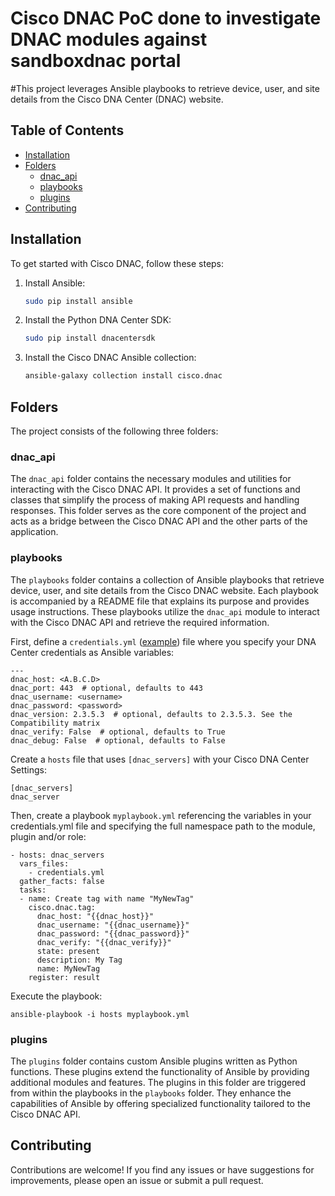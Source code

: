 # Cisco DNAC PoC done to investigate DNAC modules against sandboxdnac portal

#This project leverages Ansible playbooks to retrieve device, user, and site details from the Cisco DNA Center (DNAC) website.

## Table of Contents

- [Installation](#installation)
- [Folders](#folders)
    - [dnac_api](#dnac_api)
    - [playbooks](#playbooks)
    - [plugins](#plugins)
- [Contributing](#contributing)

## Installation

To get started with Cisco DNAC, follow these steps:

1. Install Ansible:

    ```bash
    sudo pip install ansible
    ```

2. Install the Python DNA Center SDK:

    ```bash
    sudo pip install dnacentersdk
    ```

3. Install the Cisco DNAC Ansible collection:

    ```bash
    ansible-galaxy collection install cisco.dnac
    ```

## Folders

The project consists of the following three folders:

### dnac_api

The `dnac_api` folder contains the necessary modules and utilities for interacting with the Cisco DNAC API. It provides a set of functions and classes that simplify the process of making API requests and handling responses. This folder serves as the core component of the project and acts as a bridge between the Cisco DNAC API and the other parts of the application.

### playbooks

The `playbooks` folder contains a collection of Ansible playbooks that retrieve device, user, and site details from the Cisco DNAC website. Each playbook is accompanied by a README file that explains its purpose and provides usage instructions. These playbooks utilize the `dnac_api` module to interact with the Cisco DNAC API and retrieve the required information.

First, define a `credentials.yml` ([example](https://github.com/cisco-en-programmability/dnacenter-ansible/blob/main/playbooks/credentials.template)) file where you specify your DNA Center credentials as Ansible variables:
```
---
dnac_host: <A.B.C.D>
dnac_port: 443  # optional, defaults to 443
dnac_username: <username>
dnac_password: <password>
dnac_version: 2.3.5.3  # optional, defaults to 2.3.5.3. See the Compatibility matrix
dnac_verify: False  # optional, defaults to True
dnac_debug: False  # optional, defaults to False
```

Create a `hosts` file that uses `[dnac_servers]` with your Cisco DNA Center Settings:
```
[dnac_servers]
dnac_server
```

Then, create a playbook `myplaybook.yml` referencing the variables in your credentials.yml file and specifying the full namespace path to the module, plugin and/or role:
```
- hosts: dnac_servers
  vars_files:
    - credentials.yml
  gather_facts: false
  tasks:
  - name: Create tag with name "MyNewTag"
    cisco.dnac.tag:
      dnac_host: "{{dnac_host}}"
      dnac_username: "{{dnac_username}}"
      dnac_password: "{{dnac_password}}"
      dnac_verify: "{{dnac_verify}}"
      state: present
      description: My Tag
      name: MyNewTag
    register: result
```

Execute the playbook:
```
ansible-playbook -i hosts myplaybook.yml
```

### plugins

The `plugins` folder contains custom Ansible plugins written as Python functions. These plugins extend the functionality of Ansible by providing additional modules and features. The plugins in this folder are triggered from within the playbooks in the `playbooks` folder. They enhance the capabilities of Ansible by offering specialized functionality tailored to the Cisco DNAC API.

## Contributing

Contributions are welcome! If you find any issues or have suggestions for improvements, please open an issue or submit a pull request.
